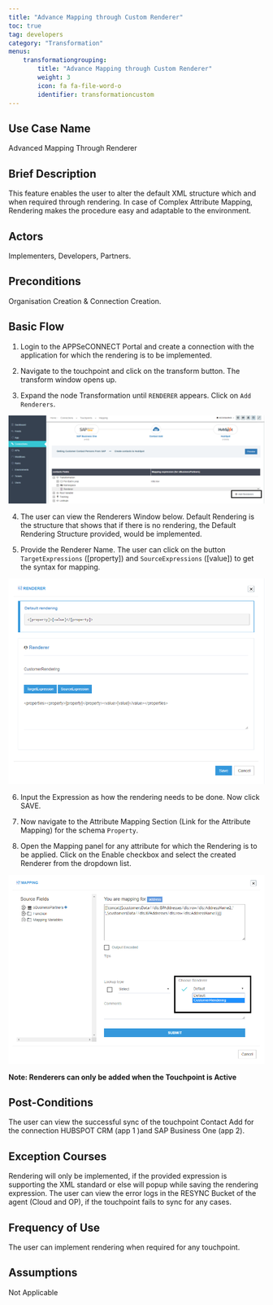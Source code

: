 ```yaml
---
title: "Advance Mapping through Custom Renderer"
toc: true
tag: developers
category: "Transformation"
menus: 
    transformationgrouping:
        title: "Advance Mapping through Custom Renderer"
        weight: 3
        icon: fa fa-file-word-o
        identifier: transformationcustom
---
```



## Use Case Name

Advanced Mapping Through Renderer

## Brief Description

This feature enables the user to alter the default XML structure which and when required through rendering. 
In case of Complex Attribute Mapping, Rendering makes the procedure easy and adaptable to the environment.

## Actors
 Implementers, Developers, Partners.

## Preconditions 
Organisation Creation & Connection Creation.

## Basic Flow

1.	Login to the APPSeCONNECT Portal and create a connection with the application for which the rendering is to be 
    implemented.

2.	Navigate to the touchpoint and click on the transform button. The transform window opens up.

3.	Expand the node Transformation until `RENDERER` appears. Click on `Add Renderers`.

![rendered1](/staticfiles/Transformation/media/rendered1.png)

4.	The user can view the Renderers Window below. Default Rendering is the structure that shows that if there is no rendering, the Default Rendering Structure provided, would be implemented.

5.	Provide the Renderer Name. The user can click on the button `TargetExpressions` ([property]) and `SourceExpressions` ([value]) to get the syntax for mapping.
    
![rendered2](/staticfiles/Transformation/media/rendered2.png)

6.	Input the Expression as how the rendering needs to be done. Now click SAVE.

7.	Now navigate to the Attribute Mapping Section (Link for the Attribute Mapping) for the schema `Property`.

8.	Open the Mapping panel for any attribute for which the Rendering is to be applied. Click on the Enable checkbox and select the created Renderer from the dropdown list.

![rendered3](/staticfiles/Transformation/media/rendered3.png)

**Note: Renderers can only be added when the Touchpoint is Active**

## Post-Conditions

The user can view the successful sync of the touchpoint Contact Add for the connection HUBSPOT CRM (app 1 )and SAP Business One (app 2).

## Exception Courses

Rendering will only be implemented, if the provided expression is supporting the XML standard or else will popup while saving the rendering expression.
The user can view the error logs in the RESYNC Bucket of the agent (Cloud and OP), if the touchpoint fails to sync for any cases.

## Frequency of Use

The user can implement rendering when required for any touchpoint.

## Assumptions

Not Applicable


